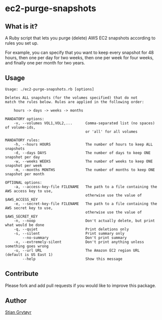 # ec2-purge-snapshots

## What is it?

A Ruby script that lets you purge (delete) AWS EC2 snapshots
according to rules you set up. 

For example, you can specify that you want to keep every snapshot 
for 48 hours, then one per day for two weeks, then one per week 
for four weeks, and finally one per month for two years.

## Usage

    Usage: ./ec2-purge-snapshots.rb [options]

    Deletes ALL snapshots (for the volumes specified) that do not
    match the rules below. Rules are applied in the following order:

        hours -> days -> weeks -> months

    MANDATORY options:
        -v, --volumes VOL1,VOL2,...      Comma-separated list (no spaces) of volume-ids,
                                         or 'all' for all volumes

    MANDATORY rules:
        -h, --hours HOURS                The number of hours to keep ALL snapshots
        -d, --days DAYS                  The number of days to keep ONE snapshot per day
        -w, --weeks WEEKS                The number of weeks to keep ONE snapshot per week
        -m, --months MONTHS              The number of months to keep ONE snapshot per month

    OPTIONAL options:
        -a, --access-key-file FILENAME   The path to a file containing the AWS access key to use,
                                         otherwise use the value of $AWS_ACCESS_KEY
        -e, --secret-key-file FILENAME   The path to a file containing the AWS secret key to use,
                                         otherwise use the value of $AWS_SECRET_KEY
        -n, --noop                       Don't actually delete, but print what would be done
        -q, --quiet                      Print deletions only
        -s, --silent                     Print summary only
            --no-summary                 Don't print summary
        -x, --extremely-silent           Don't print anything unless something goes wrong
        -u, --url URL                    The Amazon EC2 region URL (default is US East 1)
            --help                       Show this message

## Contribute
Please fork and add pull requests if you would like to improve this package.

## Author
[Stian Grytøyr][1]

[1]: http://stian.grytoyr.net/about/